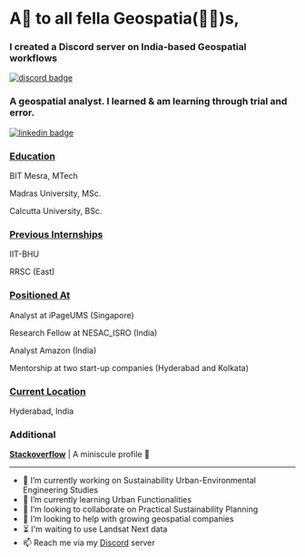 
# A👋 to all fella Geospatia(🐱‍👤)s,

### I created a Discord server on India-based Geospatial workflows 
[![discord badge](https://img.shields.io/badge/Anirban-Banerjee?color=white&&logo=discord)](https://discord.gg/7kVpGFvZ)

### A geospatial analyst. I learned & am learning through trial and error.
[![linkedin badge](https://img.shields.io/badge/Anirban-Banerjee?color=blue&&logo=linkedin)](https://www.linkedin.com/in/banerjeeani/)


### <ins>Education</ins>

BIT Mesra, MTech

Madras University, MSc.
        
Calcutta University, BSc.

### <ins>Previous Internships<ins>

IIT-BHU

RRSC (East)

### <ins>Positioned At<ins>

Analyst at iPageUMS (Singapore)

Research Fellow at NESAC_ISRO (India)

Analyst Amazon (India)

Mentorship at two start-up companies (Hyderabad and Kolkata)

### <ins>Current Location<ins> 

Hyderabad, India

### Additional

**[Stackoverflow](https://stackoverflow.com/users/18174484/user18174484)** | A miniscule profile 🦂

---

- 🔭 I’m currently working on Sustainability Urban-Environmental Engineering Studies
- 🌱 I’m currently learning Urban Functionalities
- 👯 I’m looking to collaborate on Practical Sustainability Planning 
- 🤔 I’m looking to help with growing geospatial companies
- ⏳ I'm waiting to use Landsat Next data
- 📫 Reach me via my [Discord](https://discord.gg/7kVpGFvZ) server
  
